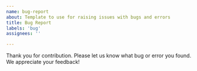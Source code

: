 ```yaml
---
name: bug-report
about: Template to use for raising issues with bugs and errors
title: Bug Report
labels: 'bug'
assignees: ''

---
```


Thank you for contribution. Please let us know what bug or error you found.
We appreciate your feedback!
